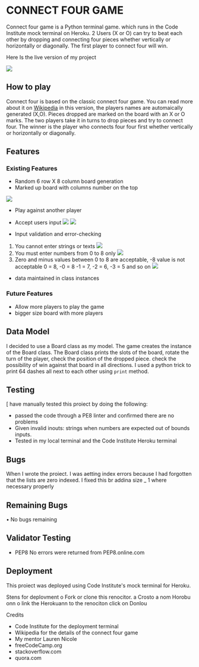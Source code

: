# CONNECT FOUR GAME
Connect four game  is a Python terminal game. which runs in the Code Institute mock terminal on Heroku. 2 Users (X or O) can try to beat each other by dropping and connecting four pieces whether vertically or horizontally or diagonally. The first player to connect four will win.

Here Is the live version of my project

![](a.png)

## How to play
Connect four is based on the classic connect four game. You can read more about it on [Wikipedia](https://en.wikipedia.org/wiki/Connect_Four) 
in this version, the players names are automaically generated (X,O).
Pieces dropped are marked on the board with an X or O marks.
The two players take it in turns to drop pieces and try to connect four.
The winner is the player who connects four four first whether vertically or horizontally or diagonally.

## Features
### Existing Features
- Random 6 row X 8 column board generation
- Marked up board with columns number on the top

![](b.png)

- Play against another player
- Accept users input
![](c.png)
![](d.png)

- Input validation and error-checking
1. You cannot enter strings or texts
![](e.png)
2. You must enter numbers from 0 to 8 only
![](f.png)
3. Zero and minus values between 0 to 8 are acceptable, -8 value is not acceptable 0 = 8, -0 = 8 -1 = 7, -2 = 6, -3 = 5 and so on
![](i.png)

- data maintained in class instances

### Future Features
- Allow more players to play the game
- bigger size board with more players 

## Data Model 
I decided to use a Board class as my model. The game creates the instance of the Board class. 
The Board class prints the slots of the board, rotate the turn of the player, check the position of the dropped piece. check the possibility of win against that board in all directions.
I used a python trick to print 64 dashes all next to each other using `print` method.

## Testing
[ have manually tested this proiect by doing the following:
- passed the code through a PE8 linter and confirmed there are no problems
- Given invalid inouts: strings when numbers are expected out of bounds inputs.
- Tested in my local terminal and the Code Institute Heroku terminal

## Bugs 
When I wrote the proiect. I was aetting index errors because I had forgotten that the lists are zero indexed. I fixed
this br addina size _ 1 where necessary
properly

## Remaining Bugs
• No bugs remaining

## Validator Testing
- PEP8
No errors were returned from PEP8.online.com

## Deployment
This proiect was deployed using Code Institute's mock terminal for Heroku.

Stens for deplovment
o Fork or clone this renocitor.
a Crosto a nom Horobu onn
o link the Herokuann to the renociton
click on Donlou

Credits
- Code Institute for the deployment terminal
- Wikipedia for the details of the connect four game
- My mentor Lauren Nicole
- freeCodeCamp.org
- stackoverflow.com
- quora.com
